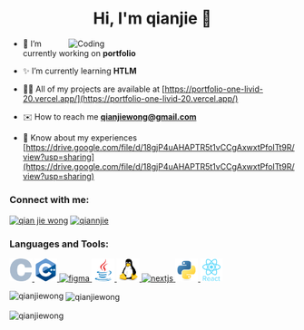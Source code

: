 
<h1 align="center">Hi, I'm qianjie 👋</h1>
<img align="right" alt="Coding" width="400" src="https://64.media.tumblr.com/tumblr_me88wmkDVh1rrsa2po1_500.gif">

- 🔭 I’m currently working on **portfolio** 

- ✨ I’m currently learning **HTLM**

- 👨‍💻 All of my projects are available at [https://portfolio-one-livid-20.vercel.app/](https://portfolio-one-livid-20.vercel.app/)

- ✉️ How to reach me **qianjiewong@gmail.com**

- 📄 Know about my experiences [https://drive.google.com/file/d/18gjP4uAHAPTR5t1vCCgAxwxtPfoITt9R/view?usp=sharing](https://drive.google.com/file/d/18gjP4uAHAPTR5t1vCCgAxwxtPfoITt9R/view?usp=sharing)

<h3 align="left">Connect with me:</h3>
<p align="left">
<a href="https://linkedin.com/in/qian jie wong" target="blank"><img align="center" src="https://raw.githubusercontent.com/rahuldkjain/github-profile-readme-generator/master/src/images/icons/Social/linked-in-alt.svg" alt="qian jie wong" height="30" width="40" /></a>
<a href="https://instagram.com/qiannjie" target="blank"><img align="center" src="https://raw.githubusercontent.com/rahuldkjain/github-profile-readme-generator/master/src/images/icons/Social/instagram.svg" alt="qiannjie" height="30" width="40" /></a>
</p>

<h3 align="left">Languages and Tools:</h3>
<p align="left"> <a href="https://www.cprogramming.com/" target="_blank" rel="noreferrer"> <img src="https://raw.githubusercontent.com/devicons/devicon/master/icons/c/c-original.svg" alt="c" width="40" height="40"/> </a> <a href="https://www.w3schools.com/cpp/" target="_blank" rel="noreferrer"> <img src="https://raw.githubusercontent.com/devicons/devicon/master/icons/cplusplus/cplusplus-original.svg" alt="cplusplus" width="40" height="40"/> </a> <a href="https://www.figma.com/" target="_blank" rel="noreferrer"> <img src="https://www.vectorlogo.zone/logos/figma/figma-icon.svg" alt="figma" width="40" height="40"/> </a> <a href="https://www.java.com" target="_blank" rel="noreferrer"> <img src="https://raw.githubusercontent.com/devicons/devicon/master/icons/java/java-original.svg" alt="java" width="40" height="40"/> </a> <a href="https://www.linux.org/" target="_blank" rel="noreferrer"> <img src="https://raw.githubusercontent.com/devicons/devicon/master/icons/linux/linux-original.svg" alt="linux" width="40" height="40"/> </a> <a href="https://nextjs.org/" target="_blank" rel="noreferrer"> <img src="https://cdn.worldvectorlogo.com/logos/nextjs-2.svg" alt="nextjs" width="40" height="40"/> </a> <a href="https://www.python.org" target="_blank" rel="noreferrer"> <img src="https://raw.githubusercontent.com/devicons/devicon/master/icons/python/python-original.svg" alt="python" width="40" height="40"/> </a> <a href="https://reactjs.org/" target="_blank" rel="noreferrer"> <img src="https://raw.githubusercontent.com/devicons/devicon/master/icons/react/react-original-wordmark.svg" alt="react" width="40" height="40"/> </a> </p>

<p><img align="left" src="https://github-readme-stats.vercel.app/api/top-langs?username=qianjiewong&show_icons=true&locale=en&layout=compact" alt="qianjiewong" /></p>

<p>&nbsp;<img align="center" src="https://github-readme-stats.vercel.app/api?username=qianjiewong&show_icons=true&locale=en" alt="qianjiewong" /></p>

<p><img align="center" src="https://github-readme-streak-stats.herokuapp.com/?user=qianjiewong&" alt="qianjiewong" /></p>
